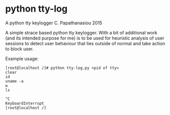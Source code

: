 # python tty-log

A python tty keylogger C. Papathanasiou 2015

A simple strace based python tty keylogger. With a bit of additional work (and its intended purpose for me) is to be used for heuristic analysis of user sessions to detect user behaviour that lies outside of normal and take action to block  user.

Example usage: 

```
[root@localhost /]# python tty-log.py <pid of tty>
clear
id
uname -a
w
ls

^C
KeyboardInterrupt
[root@localhost /]
```

